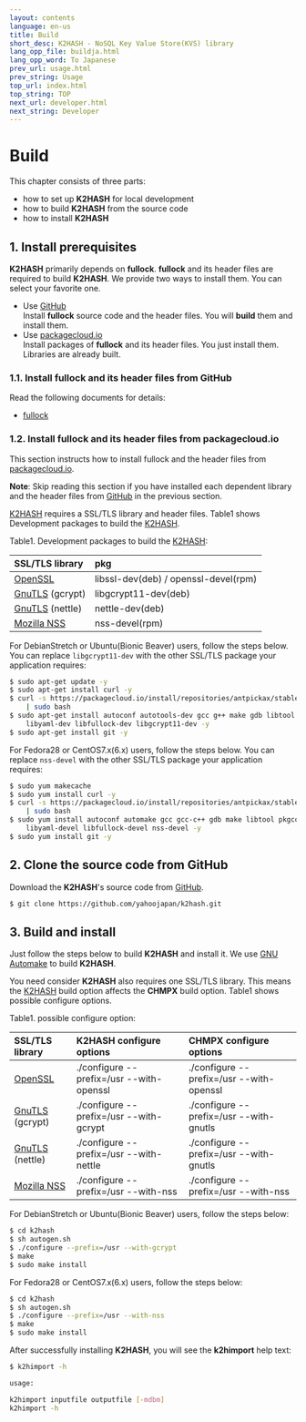 ```yaml
---
layout: contents
language: en-us
title: Build
short_desc: K2HASH - NoSQL Key Value Store(KVS) library
lang_opp_file: buildja.html
lang_opp_word: To Japanese
prev_url: usage.html
prev_string: Usage
top_url: index.html
top_string: TOP
next_url: developer.html
next_string: Developer
---
```

# Build

This chapter consists of three parts:

* how to set up **K2HASH** for local development
* how to build **K2HASH** from the source code
* how to install **K2HASH**

## 1. Install prerequisites

**K2HASH** primarily depends on **fullock**. **fullock**  and its header files are required to build **K2HASH**. We provide two ways to install them. You can select your favorite one.

* Use [GitHub](https://github.com/)  
  Install **fullock** source code and the header files. You will **build** them and install them.
* Use [packagecloud.io](https://packagecloud.io/)  
  Install packages of **fullock** and its header files. You just install them. Libraries are already built.

### 1.1. Install fullock and its header files from GitHub

Read the following documents for details:  
* [fullock](https://fullock.antpick.ax/build.html)

### 1.2. Install fullock and its header files from packagecloud.io

This section instructs how to install fullock and the header files from [packagecloud.io](https://packagecloud.io/). 

**Note**: Skip reading this section if you have installed each dependent library and the header files from [GitHub](https://github.com/) in the previous section.

[K2HASH](https://k2hash.antpick.ax/build.html) requires a SSL/TLS library and header files. Table1 shows Development packages to build the [K2HASH](https://k2hash.antpick.ax/build.html).

Table1. Development packages to build the [K2HASH](https://k2hash.antpick.ax/build.html):

| SSL/TLS library | pkg |
|:--|:--|
| [OpenSSL](https://www.openssl.org/) | libssl-dev(deb) / openssl-devel(rpm) |
| [GnuTLS](https://gnutls.org/) (gcrypt) | libgcrypt11-dev(deb) |
| [GnuTLS](https://gnutls.org/) (nettle) | nettle-dev(deb) |
| [Mozilla NSS](https://developer.mozilla.org/en-US/docs/Mozilla/Projects/NSS) | nss-devel(rpm) |

For DebianStretch or Ubuntu(Bionic Beaver) users, follow the steps below. You can replace `libgcrypt11-dev` with the other SSL/TLS package your application requires:
```bash
$ sudo apt-get update -y
$ sudo apt-get install curl -y
$ curl -s https://packagecloud.io/install/repositories/antpickax/stable/script.deb.sh \
    | sudo bash
$ sudo apt-get install autoconf autotools-dev gcc g++ make gdb libtool pkg-config \
    libyaml-dev libfullock-dev libgcrypt11-dev -y
$ sudo apt-get install git -y
```

For Fedora28 or CentOS7.x(6.x) users, follow the steps below. You can replace `nss-devel` with the other SSL/TLS package your application requires:
```bash
$ sudo yum makecache
$ sudo yum install curl -y
$ curl -s https://packagecloud.io/install/repositories/antpickax/stable/script.rpm.sh \
    | sudo bash
$ sudo yum install autoconf automake gcc gcc-c++ gdb make libtool pkgconfig \
    libyaml-devel libfullock-devel nss-devel -y
$ sudo yum install git -y
```

## 2. Clone the source code from GitHub

Download the **K2HASH**'s source code from [GitHub](https://github.com/).
```bash
$ git clone https://github.com/yahoojapan/k2hash.git
```

## 3. Build and install

Just follow the steps below to build **K2HASH** and install it. We use [GNU Automake](https://www.gnu.org/software/automake/) to build **K2HASH**.

You need consider **K2HASH** also requires one SSL/TLS library. This means the [K2HASH](https://k2hash.antpick.ax/build.html) build option affects the **CHMPX** build option. Table1 shows possible configure options.

Table1. possible configure option:

| SSL/TLS library | K2HASH configure options | CHMPX configure options |
|:--|:--|:--|
| [OpenSSL](https://www.openssl.org/) | ./configure --prefix=/usr --with-openssl | ./configure --prefix=/usr --with-openssl |
| [GnuTLS](https://gnutls.org/) (gcrypt) | ./configure \-\-prefix=/usr \-\-with-gcrypt | ./configure \-\-prefix=/usr \-\-with-gnutls |
| [GnuTLS](https://gnutls.org/) (nettle) | ./configure \-\-prefix=/usr \-\-with-nettle | ./configure \-\-prefix=/usr \-\-with-gnutls |
| [Mozilla NSS](https://developer.mozilla.org/en-US/docs/Mozilla/Projects/NSS) | ./configure \-\-prefix=/usr \-\-with-nss | ./configure \-\-prefix=/usr \-\-with-nss |

For DebianStretch or Ubuntu(Bionic Beaver) users, follow the steps below:
```bash
$ cd k2hash
$ sh autogen.sh
$ ./configure --prefix=/usr --with-gcrypt
$ make
$ sudo make install
```

For Fedora28 or CentOS7.x(6.x) users, follow the steps below:
```bash
$ cd k2hash
$ sh autogen.sh
$ ./configure --prefix=/usr --with-nss
$ make
$ sudo make install
```

After successfully installing **K2HASH**, you will see the **k2himport** help text:
```bash
$ k2himport -h

usage: 

k2himport inputfile outputfile [-mdbm]
k2himport -h
```
